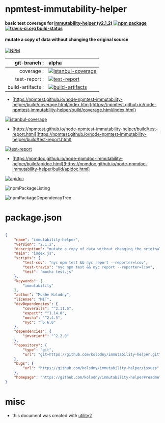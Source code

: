 # npmtest-immutability-helper

#### basic test coverage for  [immutability-helper (v2.1.2)](https://github.com/kolodny/immutability-helper#readme)  [![npm package](https://img.shields.io/npm/v/npmtest-immutability-helper.svg?style=flat-square)](https://www.npmjs.org/package/npmtest-immutability-helper) [![travis-ci.org build-status](https://api.travis-ci.org/npmtest/node-npmtest-immutability-helper.svg)](https://travis-ci.org/npmtest/node-npmtest-immutability-helper)

#### mutate a copy of data without changing the original source

[![NPM](https://nodei.co/npm/immutability-helper.png?downloads=true&downloadRank=true&stars=true)](https://www.npmjs.com/package/immutability-helper)

| git-branch : | [alpha](https://github.com/npmtest/node-npmtest-immutability-helper/tree/alpha)|
|--:|:--|
| coverage : | [![istanbul-coverage](https://npmtest.github.io/node-npmtest-immutability-helper/build/coverage.badge.svg)](https://npmtest.github.io/node-npmtest-immutability-helper/build/coverage.html/index.html)|
| test-report : | [![test-report](https://npmtest.github.io/node-npmtest-immutability-helper/build/test-report.badge.svg)](https://npmtest.github.io/node-npmtest-immutability-helper/build/test-report.html)|
| build-artifacts : | [![build-artifacts](https://npmtest.github.io/node-npmtest-immutability-helper/glyphicons_144_folder_open.png)](https://github.com/npmtest/node-npmtest-immutability-helper/tree/gh-pages/build)|

- [https://npmtest.github.io/node-npmtest-immutability-helper/build/coverage.html/index.html](https://npmtest.github.io/node-npmtest-immutability-helper/build/coverage.html/index.html)

[![istanbul-coverage](https://npmtest.github.io/node-npmtest-immutability-helper/build/screenCapture.buildCi.browser.%252Ftmp%252Fbuild%252Fcoverage.lib.html.png)](https://npmtest.github.io/node-npmtest-immutability-helper/build/coverage.html/index.html)

- [https://npmtest.github.io/node-npmtest-immutability-helper/build/test-report.html](https://npmtest.github.io/node-npmtest-immutability-helper/build/test-report.html)

[![test-report](https://npmtest.github.io/node-npmtest-immutability-helper/build/screenCapture.buildCi.browser.%252Ftmp%252Fbuild%252Ftest-report.html.png)](https://npmtest.github.io/node-npmtest-immutability-helper/build/test-report.html)

- [https://npmdoc.github.io/node-npmdoc-immutability-helper/build/apidoc.html](https://npmdoc.github.io/node-npmdoc-immutability-helper/build/apidoc.html)

[![apidoc](https://npmdoc.github.io/node-npmdoc-immutability-helper/build/screenCapture.buildCi.browser.%252Ftmp%252Fbuild%252Fapidoc.html.png)](https://npmdoc.github.io/node-npmdoc-immutability-helper/build/apidoc.html)

![npmPackageListing](https://npmtest.github.io/node-npmtest-immutability-helper/build/screenCapture.npmPackageListing.svg)

![npmPackageDependencyTree](https://npmtest.github.io/node-npmtest-immutability-helper/build/screenCapture.npmPackageDependencyTree.svg)



# package.json

```json

{
    "name": "immutability-helper",
    "version": "2.1.2",
    "description": "mutate a copy of data without changing the original source",
    "main": "index.js",
    "scripts": {
        "test-cov": "nyc npm test && nyc report --reporter=lcov",
        "test-travis": "nyc npm test && nyc report --reporter=lcov",
        "test": "mocha test.js"
    },
    "keywords": [
        "immutability"
    ],
    "author": "Moshe Kolodny",
    "license": "MIT",
    "devDependencies": {
        "coveralls": "^2.11.6",
        "expect": "^1.14.0",
        "mocha": "^2.4.5",
        "nyc": "^5.6.0"
    },
    "dependencies": {
        "invariant": "^2.2.0"
    },
    "repository": {
        "type": "git",
        "url": "git+https://github.com/kolodny/immutability-helper.git"
    },
    "bugs": {
        "url": "https://github.com/kolodny/immutability-helper/issues"
    },
    "homepage": "https://github.com/kolodny/immutability-helper#readme"
}
```



# misc
- this document was created with [utility2](https://github.com/kaizhu256/node-utility2)
